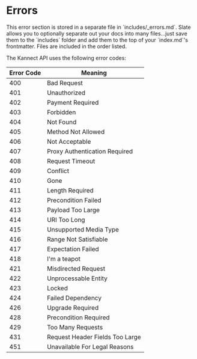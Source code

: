 # Errors

<aside class="notice">This error section is stored in a separate file in `includes/_errors.md`. Slate allows you to optionally separate out your docs into many files...just save them to the `includes` folder and add them to the top of your `index.md`'s frontmatter. Files are included in the order listed.</aside>

The Kannect API uses the following error codes:


Error Code | Meaning
---------- | -------
400 |   Bad Request
401 |   Unauthorized
402 |   Payment Required
403 |   Forbidden
404 |   Not Found
405 |   Method Not Allowed
406 |   Not Acceptable
407 |   Proxy Authentication Required
408 |   Request Timeout
409 |   Conflict
410 |   Gone
411 |   Length Required
412 |   Precondition Failed
413 |   Payload Too Large
414 |   URI Too Long
415 |   Unsupported Media Type
416 |   Range Not Satisfiable
417 |   Expectation Failed
418 |   I'm a teapot
421 |   Misdirected Request
422 |   Unprocessable Entity
423 |   Locked
424 |   Failed Dependency
426 |   Upgrade Required
428 |   Precondition Required
429 |   Too Many Requests
431 |   Request Header Fields Too Large
451 |   Unavailable For Legal Reasons
